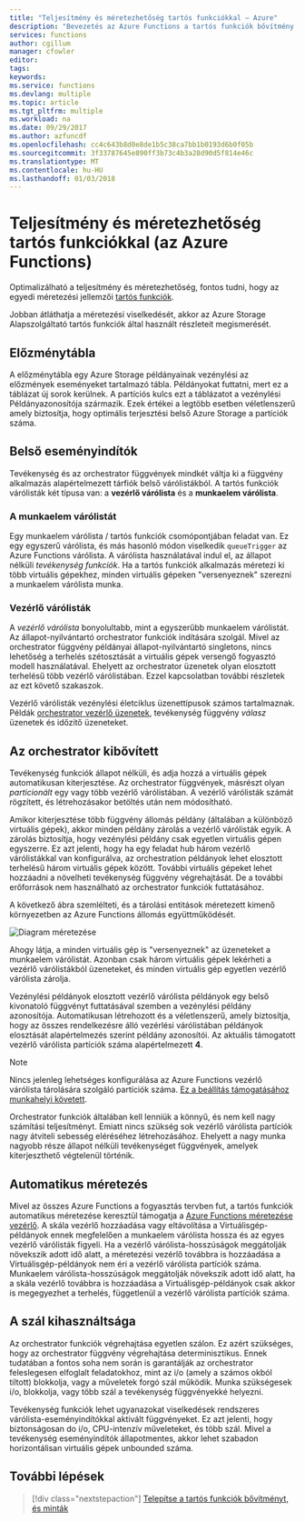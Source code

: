 ```yaml
---
title: "Teljesítmény és méretezhetőség tartós funkciókkal – Azure"
description: "Bevezetés az Azure Functions a tartós funkciók bővítmény."
services: functions
author: cgillum
manager: cfowler
editor: 
tags: 
keywords: 
ms.service: functions
ms.devlang: multiple
ms.topic: article
ms.tgt_pltfrm: multiple
ms.workload: na
ms.date: 09/29/2017
ms.author: azfuncdf
ms.openlocfilehash: cc4c643b8d0e8de1b5c38ca7bb1b0193d6b0f05b
ms.sourcegitcommit: 3f33787645e890ff3b73c4b3a28d90d5f814e46c
ms.translationtype: MT
ms.contentlocale: hu-HU
ms.lasthandoff: 01/03/2018
---
```

# <a name="performance-and-scale-in-durable-functions-azure-functions"></a>Teljesítmény és méretezhetőség tartós funkciókkal (az Azure Functions)

Optimalizálható a teljesítmény és méretezhetőség, fontos tudni, hogy az egyedi méretezési jellemzői [tartós funkciók](durable-functions-overview.md).

Jobban átláthatja a méretezési viselkedését, akkor az Azure Storage Alapszolgáltató tartós funkciók által használt részleteit megismerését.

## <a name="history-table"></a>Előzménytábla

A előzménytábla egy Azure Storage példányainak vezénylési az előzmények eseményeket tartalmazó tábla. Példányokat futtatni, mert ez a táblázat új sorok kerülnek. A partíciós kulcs ezt a táblázatot a vezénylési Példányazonosítója származik. Ezek értékei a legtöbb esetben véletlenszerű amely biztosítja, hogy optimális terjesztési belső Azure Storage a partíciók száma.

## <a name="internal-queue-triggers"></a>Belső eseményindítók

Tevékenység és az orchestrator függvények mindkét váltja ki a függvény alkalmazás alapértelmezett tárfiók belső várólistákból. A tartós funkciók várólisták két típusa van: a **vezérlő várólista** és a **munkaelem várólista**.

### <a name="the-work-item-queue"></a>A munkaelem várólistát

Egy munkaelem várólista / tartós funkciók csomópontjában feladat van. Ez egy egyszerű várólista, és más hasonló módon viselkedik `queueTrigger` az Azure Functions várólista. A várólista használatával indul el, az állapot nélküli *tevékenység funkciók*. Ha a tartós funkciók alkalmazás méretezi ki több virtuális gépekhez, minden virtuális gépeken "versenyeznek" szerezni a munkaelem várólista munka.

### <a name="control-queues"></a>Vezérlő várólisták

A *vezérlő várólista* bonyolultabb, mint a egyszerűbb munkaelem várólistát. Az állapot-nyilvántartó orchestrator funkciók indítására szolgál. Mivel az orchestrator függvény példányai állapot-nyilvántartó singletons, nincs lehetőség a terhelés szétosztását a virtuális gépek versengő fogyasztó modell használatával. Ehelyett az orchestrator üzenetek olyan elosztott terhelésű több vezérlő várólistában. Ezzel kapcsolatban további részletek az ezt követő szakaszok.

Vezérlő várólisták vezénylési életciklus üzenettípusok számos tartalmaznak. Példák [orchestrator vezérlő üzenetek](durable-functions-instance-management.md), tevékenység függvény *válasz* üzenetek és időzítő üzeneteket.

## <a name="orchestrator-scale-out"></a>Az orchestrator kibővített

Tevékenység funkciók állapot nélküli, és adja hozzá a virtuális gépek automatikusan kiterjesztése. Az orchestrator függvények, másrészt olyan *particionált* egy vagy több vezérlő várólistában. A vezérlő várólisták számát rögzített, és létrehozásakor betöltés után nem módosítható.

Amikor kiterjesztése több függvény állomás példány (általában a különböző virtuális gépek), akkor minden példány zárolás a vezérlő várólisták egyik. A zárolás biztosítja, hogy vezénylési példány csak egyetlen virtuális gépen egyszerre. Ez azt jelenti, hogy ha egy feladat hub három vezérlő várólistákkal van konfigurálva, az orchestration példányok lehet elosztott terhelésű három virtuális gépek között. További virtuális gépeket lehet hozzáadni a növelheti tevékenység függvény végrehajtását.  De a további erőforrások nem használható az orchestrator funkciók futtatásához.

A következő ábra szemlélteti, és a tárolási entitások méretezett kimenő környezetben az Azure Functions állomás együttműködését.

![Diagram méretezése](media/durable-functions-perf-and-scale/scale-diagram.png)

Ahogy látja, a minden virtuális gép is "versenyeznek" az üzeneteket a munkaelem várólistát. Azonban csak három virtuális gépek lekérheti a vezérlő várólistákból üzeneteket, és minden virtuális gép egyetlen vezérlő várólista zárolja.

Vezénylési példányok elosztott vezérlő várólista példányok egy belső kivonatoló függvényt futtatásával szemben a vezénylési példány azonosítója. Automatikusan létrehozott és a véletlenszerű, amely biztosítja, hogy az összes rendelkezésre álló vezérlési várólistában példányok elosztását alapértelmezés szerint példány azonosítói. Az aktuális támogatott vezérlő várólista partíciók száma alapértelmezett **4**.

> [!NOTE]
> Nincs jelenleg lehetséges konfigurálása az Azure Functions vezérlő várólista tárolására szolgáló partíciók száma. [Ez a beállítás támogatásához munkahelyi követett](https://github.com/Azure/azure-functions-durable-extension/issues/73).

Orchestrator funkciók általában kell lenniük a könnyű, és nem kell nagy számítási teljesítményt. Emiatt nincs szükség sok vezérlő várólista partíciók nagy átviteli sebesség eléréséhez létrehozásához. Ehelyett a nagy munka nagyobb része állapot nélküli tevékenységet függvények, amelyek kiterjeszthető végtelenül történik.

## <a name="auto-scale"></a>Automatikus méretezés

Mivel az összes Azure Functions a fogyasztás tervben fut, a tartós funkciók automatikus méretezése keresztül támogatja a [Azure Functions méretezése vezérlő](https://docs.microsoft.com/azure/azure-functions/functions-scale#runtime-scaling). A skála vezérlő hozzáadása vagy eltávolítása a Virtuálisgép-példányok ennek megfelelően a munkaelem várólista hossza és az egyes vezérlő várólisták figyeli. Ha a vezérlő várólista-hosszúságok meggátolják növekszik adott idő alatt, a méretezési vezérlő továbbra is hozzáadása a Virtuálisgép-példányok nem éri a vezérlő várólista partíciók száma. Munkaelem várólista-hosszúságok meggátolják növekszik adott idő alatt, ha a skála vezérlő továbbra is hozzáadása a Virtuálisgép-példányok csak akkor is megegyezhet a terhelés, függetlenül a vezérlő várólista partíciók száma.

## <a name="thread-usage"></a>A szál kihasználtsága

Az orchestrator funkciók végrehajtása egyetlen szálon. Ez azért szükséges, hogy az orchestrator függvény végrehajtása determinisztikus. Ennek tudatában a fontos soha nem során is garantálják az orchestrator feleslegesen elfoglalt feladatokhoz, mint az i/o (amely a számos okból tiltott) blokkolja, vagy a műveletek forgó szál működik. Munka szükségesek i/o, blokkolja, vagy több szál a tevékenység függvényekké helyezni.

Tevékenység funkciók lehet ugyanazokat viselkedések rendszeres várólista-eseményindítókkal aktivált függvényeket. Ez azt jelenti, hogy biztonságosan do i/o, CPU-intenzív műveleteket, és több szál. Mivel a tevékenység eseményindítók állapotmentes, akkor lehet szabadon horizontálisan virtuális gépek unbounded száma.

## <a name="next-steps"></a>További lépések

> [!div class="nextstepaction"]
> [Telepítse a tartós funkciók bővítményt, és minták](durable-functions-install.md)
